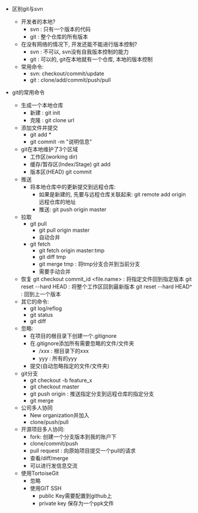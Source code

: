 * 区别git与svn
	* 开发者的本地?
		* svn : 只有一个版本的代码
		* git : 整个仓库的所有版本
	* 在没有网络的情况下, 开发还能不能进行版本控制?
		* svn : 不可以, svn没有自我版本控制的能力
		* git : 可以的, git在本地就有一个仓库, 本地的版本控制
	* 常用命令:
		* svn: checkout/commit/update
		* git : clone/add/commit/push/pull

* git的常用命令
	* 生成一个本地仓库
		* 新建 : git init
		* 克隆 : git clone url
	* 添加文件并提交
		* git add *
		* git commit -m "说明信息"
	* git在本地维护了3个区域
		* 工作区(working dir)
		* 缓存/暂存区(Index/Stage)     git add
		* 版本区(HEAD)   git commit
	* 推送
		* 将本地仓库中的更新提交到远程仓库: 
			* 如果是新建的, 先要与远程仓库关联起来: git remote add origin 远程仓库的地址  
			* 推送: git push origin master 
	* 拉取
		* git pull
			* git pull origin master
			* 自动合并
		* git fetch
			* git fetch origin master:tmp
			* git diff tmp   
			* git merge tmp : 将tmp分支合并到当前分支
			* 需要手动合并
	* 恢复
		git checkout commit_id <file.name> : 将指定文件回到指定版本
		git reset --hard HEAD  : 将整个工作区回到最新版本
		git reset --hard HEAD^ : 回到上一个版本
	* 其它的命令:
		* git log/reflog
		* git status
		* git diff 
	* 忽略:
		* 在项目的根目录下创建一个.gitignore
		* 在.gitignore添加所有需要忽略的文件/文件夹
			* /xxx : 根目录下的xxx
			* yyy : 所有的yyy
		* 提交(自动忽略指定的文件/文件夹)
	* git分支
		* git checkout -b feature_x
		* git checkout master
		* git push origin <branch> : 推送指定分支到远程仓库的指定分支
		* git merge <branch>
	* 公司多人协同
		* New organization并加入
		* clone/push/pull
	* 开源项目多人协同:
		* fork: 创建一个分支版本到我的账户下
		* clone/commit/push
		* pull request : 向原始项目提交一个pull的请求
		* 查看/diff/merge
		* 可以进行发信息交流
	* 使用TortoiseGit
		* 忽略
		* 使用GIT SSH
			* public Key需要配置到github上
			* private key 保存为一个ppk文件